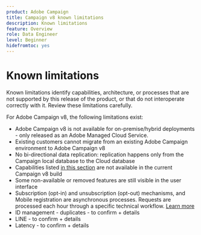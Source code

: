 ```yaml
---
product: Adobe Campaign
title: Campaign v8 known limitations
description: Known limitations
feature: Overview
role: Data Engineer
level: Beginner
hidefromtoc: yes
---
```

# Known limitations

Known limitations identify capabilities, architecture, or processes that are not supported by this release of the product, or that do not interoperate correctly with it. Review these limitations carefully.

For Adobe Campaign v8, the following limitations exist:

* Adobe Campaign v8 is not available for on-premise/hybrid deployments - only released as an Adobe Managed Cloud Service.
* Existing customers cannot migrate from an existing Adobe Campaign environment to Adobe Campaign v8
* No bi-directional data replication: replication happens only from the Campaign local database to the Cloud database
* Capabilities listed [in this section](capability-matrix.md#gs-unavailable-features) are not available in the current Campaign v8 build
* Some non-available or removed features are still visible in the user interface
* Subscription (opt-in) and unsubscription (opt-out) mechanisms, and Mobile registration are asynchronous processes. Requests are processed each hour through a specific technical workflow. [Learn more](../config/replication.md#tech-wf)
* ID management - duplicates - to confirm + details
* LINE - to confirm + details
* Latency - to confirm + details

